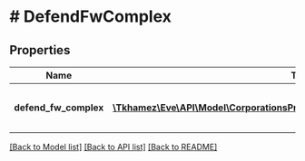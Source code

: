 # # DefendFwComplex

## Properties

Name | Type | Description | Notes
------------ | ------------- | ------------- | -------------
**defend_fw_complex** | [**\Tkhamez\Eve\API\Model\CorporationsProjectsDetailConfigurationdefendfwcomplex**](CorporationsProjectsDetailConfigurationdefendfwcomplex.md) | Defend factional warfare complex | [optional]

[[Back to Model list]](../../README.md#models) [[Back to API list]](../../README.md#endpoints) [[Back to README]](../../README.md)
